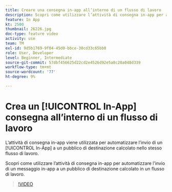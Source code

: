 ```yaml
---
title: Creare una consegna in-app all’interno di un flusso di lavoro
description: Scopri come utilizzare l’attività di consegna in-app per automatizzare l’invio di un messaggio in-app a un pubblico di destinazione calcolato in un flusso di lavoro.
feature: In App
kt: 2500
thumbnail: 26226.jpg
doc-type: feature video
activity: use
team: TM
exl-id: 9d5b1769-9f04-45d0-bbce-38cd33c65bb0
role: User, Developer
level: Beginner, Intermediate
source-git-commit: 57dbf456625d22cd2e4526d92e5a8c20a048d339
workflow-type: tm+mt
source-wordcount: '77'
ht-degree: 9%

---
```


# Crea un [!UICONTROL In-App] consegna all’interno di un flusso di lavoro

L’attività di consegna in-app viene utilizzata per automatizzare l’invio di un [!UICONTROL In-App] a un pubblico di destinazione calcolato nello stesso flusso di lavoro.

Scopri come utilizzare l’attività di consegna in-app per automatizzare l’invio di un messaggio in-app a un pubblico di destinazione calcolato in un flusso di lavoro.

>[!VIDEO](https://video.tv.adobe.com/v/26226?quality=12)
